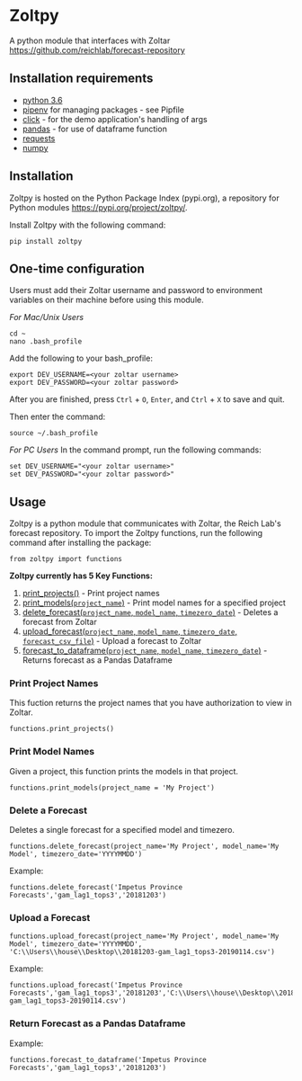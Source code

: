 # Zoltpy
A python module that interfaces with Zoltar https://github.com/reichlab/forecast-repository

## Installation requirements
- [python 3.6](https://www.python.org/downloads/release/python-360/) 
- [pipenv](https://pipenv.readthedocs.io/en/latest/) for managing packages - see Pipfile
- [click](https://click.palletsprojects.com/en/7.x/) - for the demo application's handling of args
- [pandas](https://pandas.pydata.org/) - for use of dataframe function
- [requests](http://docs.python-requests.org/en/v2.7.0/user/install/)
- [numpy](https://pypi.org/project/numpy/)

## Installation
Zoltpy is hosted on the Python Package Index (pypi.org), a repository for Python modules https://pypi.org/project/zoltpy/. 

Install Zoltpy with the following command:
```
pip install zoltpy
```

## One-time configuration
Users must add their Zoltar username and password to environment variables on their machine before using this module. 

*For Mac/Unix Users*
```
cd ~
nano .bash_profile
```
Add the following to your bash_profile:
```
export DEV_USERNAME=<your zoltar username>
export DEV_PASSWORD=<your zoltar password>
```
After you are finished, press `Ctrl` + `O`, `Enter`, and `Ctrl` + `X` to save and quit.

Then enter the command:
```
source ~/.bash_profile
```
*For PC Users*
In the command prompt, run the following commands:
```
set DEV_USERNAME="<your zoltar username>"
set DEV_PASSWORD="<your zoltar password>"
```

## Usage
Zoltpy is a python module that communicates with Zoltar, the Reich Lab's forecast repository. To import the Zoltpy functions, run the following command after installing the package:
```
from zoltpy import functions
```

**Zoltpy currently has 5 Key Functions:**
1) [print_projects()](#print-project-names) - Print project names
2) [print_models(`project_name`)](#print-model-names) - Print model names for a specified project
3) [delete_forecast(`project_name`, `model_name`, `timezero_date`)](#delete-forecast) - Deletes a forecast from Zoltar
4) [upload_forecast(`project_name`, `model_name`, `timezero_date`, `forecast_csv_file`)](#Upload-a-Forecast) - Upload a forecast to Zoltar
5) [forecast_to_dataframe(`project_name`, `model_name`, `timezero_date`)](#Return-Forecast-as-a-Pandas-Dataframe) - Returns forecast as a Pandas Dataframe


### Print Project Names
This fuction returns the project names that you have authorization to view in Zoltar.
```
functions.print_projects()
```

### Print Model Names
Given a project, this function prints the models in that project.
```
functions.print_models(project_name = 'My Project')
```

### Delete a Forecast
Deletes a single forecast for a specified model and timezero.
```
functions.delete_forecast(project_name='My Project', model_name='My Model', timezero_date='YYYYMMDD')
```
Example:
```
functions.delete_forecast('Impetus Province Forecasts','gam_lag1_tops3','20181203')
```

### Upload a Forecast
```
functions.upload_forecast(project_name='My Project', model_name='My Model', timezero_date='YYYYMMDD', 'C:\\Users\\house\\Desktop\\20181203-gam_lag1_tops3-20190114.csv')
```

Example:
```
functions.upload_forecast('Impetus Province Forecasts','gam_lag1_tops3','20181203','C:\\Users\\house\\Desktop\\20181203-gam_lag1_tops3-20190114.csv')
```

### Return Forecast as a Pandas Dataframe
Example:
```
functions.forecast_to_dataframe('Impetus Province Forecasts','gam_lag1_tops3','20181203')
```
